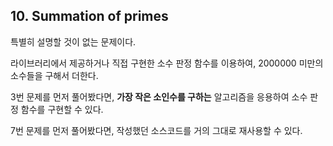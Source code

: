 ## 10. Summation of primes

특별히 설명할 것이 없는 문제이다.

라이브러리에서 제공하거나 직접 구현한 소수 판정 함수를 이용하여, 2000000 미만의 소수들을 구해서 더한다.

3번 문제를 먼저 풀어봤다면, **가장 작은 소인수를 구하는** 알고리즘을 응용하여 소수 판정 함수를 구현할 수 있다.

7번 문제를 먼저 풀어봤다면, 작성했던 소스코드를 거의 그대로 재사용할 수 있다.

